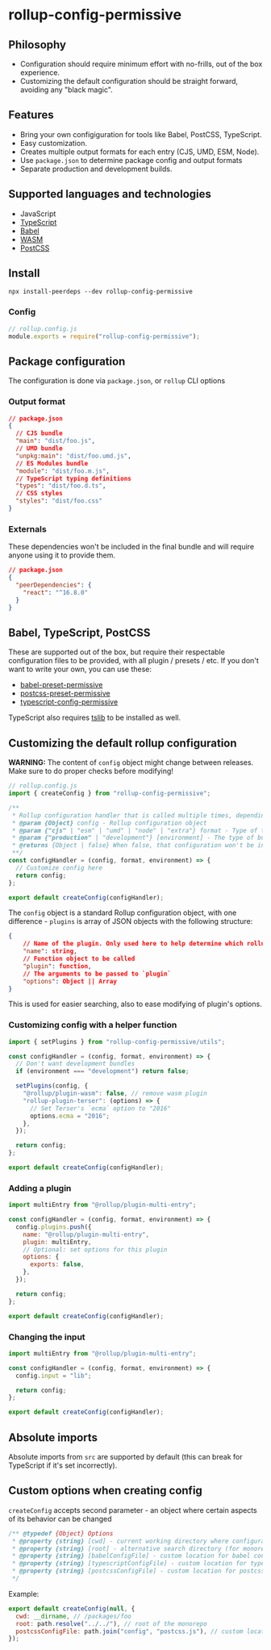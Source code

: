 # rollup-config-permissive

## Philosophy

- Configuration should require minimum effort with no-frills, out of the box experience.
- Customizing the default configuration should be straight forward, avoiding any "black magic".

## Features

- Bring your own configiguration for tools like Babel, PostCSS, TypeScript.
- Easy customization.
- Creates multiple output formats for each entry (CJS, UMD, ESM, Node).
- Use `package.json` to determine package config and output formats
- Separate production and development builds.

## Supported languages and technologies

- JavaScript
- [TypeScript](https://www.typescriptlang.org/)
- [Babel](https://babeljs.io/)
- [WASM](https://webassembly.org/)
- [PostCSS](https://jestjs.io/)

## Install

```shell
npx install-peerdeps --dev rollup-config-permissive
```

### Config

```js
// rollup.config.js
module.exports = require("rollup-config-permissive");
```

## Package configuration

The configuration is done via `package.json`, or `rollup` CLI options

### Output format

```json
// package.json
{
  // CJS bundle
  "main": "dist/foo.js",
  // UMD bundle
  "unpkg:main": "dist/foo.umd.js",
  // ES Modules bundle
  "module": "dist/foo.m.js",
  // TypeScript typing definitions
  "types": "dist/foo.d.ts",
  // CSS styles
  "styles": "dist/foo.css"
}
```

### Externals

These dependencies won't be included in the final bundle and will require anyone using it to provide them.

```json
// package.json
{
  "peerDependencies": {
    "react": "^16.8.0"
  }
}
```

## Babel, TypeScript, PostCSS

These are supported out of the box, but require their respectable configuration files to be provided, with all plugin / presets / etc. If you don't want to write your own, you can use these:

- [babel-preset-permissive](https://github.com/katawaredev/config/tree/master/packages/babel-preset-permissive)
- [postcss-preset-permissive](https://github.com/katawaredev/config/tree/master/packages/postcss-preset-permissive)
- [typescript-config-permissive](https://github.com/katawaredev/config/tree/master/packages/typescript-config-permissive)

TypeScript also requires [tslib](https://github.com/Microsoft/tslib) to be installed as well.

## Customizing the default rollup configuration

**WARNING:** The content of `config` object might change between releases. Make sure to do proper checks before modifying!

```js
// rollup.config.js
import { createConfig } from "rollup-config-permissive";

/**
 * Rollup configuration handler that is called multiple times, depending on the output formats specified in package.json
 * @param {Object} config - Rollup configuration object
 * @param {"cjs" | "esm" | "umd" | "node" | "extra"} format - Type of the bundle. "extra" is used to extract TypeScript typing definitions, css styles, and package info
 * @param {"production" | "development"} [environment] - The type of build that is going to be produced (applicable only for cjs and umd)
 * @returns {Object | false} When false, that configuration won't be included
 **/
const configHandler = (config, format, environment) => {
  // Customize config here
  return config;
};

export default createConfig(configHandler);
```

The `config` object is a standard Rollup configuration object, with one difference - `plugins` is array of JSON objects with the following structure:

```json
{
    // Name of the plugin. Only used here to help determine which rollup plugin this is.
    "name": string,
    // Function object to be called
    "plugin": function,
    // The arguments to be passed to `plugin`
    "options": Object || Array
}
```

This is used for easier searching, also to ease modifying of plugin's options.

### Customizing config with a helper function

```js
import { setPlugins } from "rollup-config-permissive/utils";

const configHandler = (config, format, environment) => {
  // Don't want development bundles
  if (environment === "development") return false;

  setPlugins(config, {
    "@rollup/plugin-wasm": false, // remove wasm plugin
    "rollup-plugin-terser": (options) => {
      // Set Terser's `ecma` option to "2016"
      options.ecma = "2016";
    },
  });

  return config;
};

export default createConfig(configHandler);
```

### Adding a plugin

```js
import multiEntry from "@rollup/plugin-multi-entry";

const configHandler = (config, format, environment) => {
  config.plugins.push({
    name: "@rollup/plugin-multi-entry",
    plugin: multiEntry,
    // Optional: set options for this plugin
    options: {
      exports: false,
    },
  });

  return config;
};

export default createConfig(configHandler);
```

### Changing the input

```js
import multiEntry from "@rollup/plugin-multi-entry";

const configHandler = (config, format, environment) => {
  config.input = "lib";

  return config;
};

export default createConfig(configHandler);
```

## Absolute imports

Absolute imports from `src` are supported by default (this can break for TypeScript if it's set incorrectly).

## Custom options when creating config

`createConfig` accepts second parameter - an object where certain aspects of its behavior can be changed

```js
/** @typedef {Object} Options
 * @property {string} [cwd] - current working directory where configurations will be searched
 * @property {string} [root] - alternative search directory (for monorepositories)
 * @property {string} [babelConfigFile] - custom location for babel config file
 * @property {string} [typescriptConfigFile] - custom location for typescript config file
 * @property {string} [postcssConfigFile] - custom location for postcss config file
 */
```

Example:

```js
export default createConfig(null, {
  cwd: __dirname, // /packages/foo
  root: path.resolve("../../"), // root of the monorepo
  postcssConfigFile: path.join("config", "postcss.js"), // custom location for postcss: /packages/foo/congig/postcss.js
});
```
